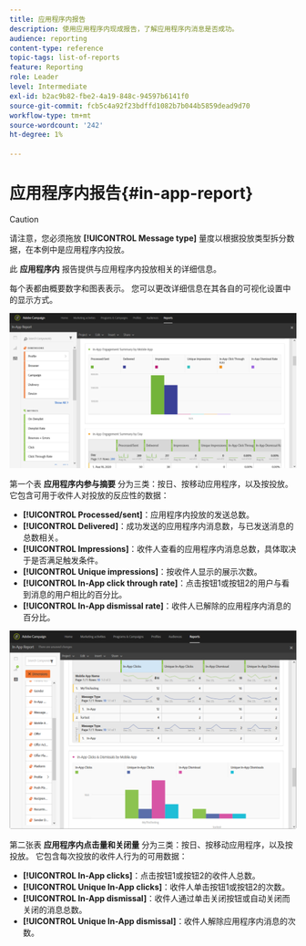 ```yaml
---
title: 应用程序内报告
description: 使用应用程序内现成报告，了解应用程序内消息是否成功。
audience: reporting
content-type: reference
topic-tags: list-of-reports
feature: Reporting
role: Leader
level: Intermediate
exl-id: b2ac9b82-fbe2-4a19-848c-94597b6141f0
source-git-commit: fcb5c4a92f23bdffd1082b7b044b5859dead9d70
workflow-type: tm+mt
source-wordcount: '242'
ht-degree: 1%

---
```


# 应用程序内报告{#in-app-report}

>[!CAUTION]
>
>请注意，您必须拖放 **[!UICONTROL Message type]** 量度以根据投放类型拆分数据，在本例中是应用程序内投放。

此 **应用程序内** 报告提供与应用程序内投放相关的详细信息。

每个表都由概要数字和图表表示。 您可以更改详细信息在其各自的可视化设置中的显示方式。

![](assets/inapp_report.png)

第一个表 **应用程序内参与摘要** 分为三类：按日、按移动应用程序，以及按投放。 它包含可用于收件人对投放的反应性的数据：

* **[!UICONTROL Processed/sent]**：应用程序内投放的发送总数。
* **[!UICONTROL Delivered]**：成功发送的应用程序内消息数，与已发送消息的总数相关。
* **[!UICONTROL Impressions]**：收件人查看的应用程序内消息总数，具体取决于是否满足触发条件。
* **[!UICONTROL Unique impressions]**：按收件人显示的展示次数。
* **[!UICONTROL In-App click through rate]**：点击按钮1或按钮2的用户与看到消息的用户相比的百分比。
* **[!UICONTROL In-App dismissal rate]**：收件人已解除的应用程序内消息的百分比。

![](assets/inapp_report_1.png)

第二张表 **应用程序内点击量和关闭量** 分为三类：按日、按移动应用程序，以及按投放。 它包含每次投放的收件人行为的可用数据：

* **[!UICONTROL In-App clicks]**：点击按钮1或按钮2的收件人总数。
* **[!UICONTROL Unique In-App clicks]**：收件人单击按钮1或按钮2的次数。
* **[!UICONTROL In-App dismissal]**：收件人通过单击关闭按钮或自动关闭而关闭的消息总数。
* **[!UICONTROL Unique In-App dismissal]**：收件人解除应用程序内消息的次数。
